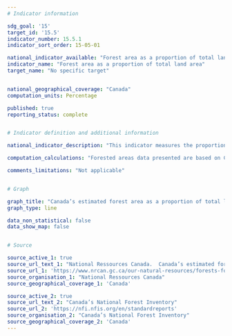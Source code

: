 ```yaml
---
# Indicator information

sdg_goal: '15'
target_id: '15.5'
indicator_number: 15.5.1
indicator_sort_order: 15-05-01

national_indicator_available: "Forest area as a proportion of total land area"
indicator_name: "Forest area as a proportion of total land area"
target_name: "No specific target"


national_geographical_coverage: "Canada" 
computation_units: Percentage

published: true
reporting_status: complete


# Indicator definition and additional information

national_indicator_description: "This indicator measures the proportion of forested areas as a proportion of total land area. Forest area is a basic sustainability indicator and is important to monitor closely, particularly in regions where forest area is being lost. <em>(NRCan)</em>" 

computation_calculations: "Forested areas data presented are based on Canada’s National Forest Inventory (2005 base year), and adjusted annually for estimated forest area lost (deforestation) and gained (afforestation). <em>(NRCan)</em>"

comments_limitations: "Not applicable"


# Graph

graph_title: "Canada’s estimated forest area as a proportion of total land area"
graph_type: line

data_non_statistical: false
data_show_map: false


# Source

source_active_1: true
source_url_text_1: "National Ressources Canada.  Canada’s estimated forest area"
source_url_1: 'https://www.nrcan.gc.ca/our-natural-resources/forests-forestry/state-canadas-forests-report/how-much-forest-does-canada-have/indicator-forest-area/16397'
source_organisation_1: "National Ressources Canada"
source_geographical_coverage_1: 'Canada'

source_active_2: true
source_url_text_2: "Canada’s National Forest Inventory"
source_url_2: 'https://nfi.nfis.org/en/standardreports'
source_organisation_2: "Canada’s National Forest Inventory"
source_geographical_coverage_2: 'Canada'
---
```

